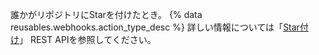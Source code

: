 誰かがリポジトリにStarを付けたとき。 {% data reusables.webhooks.action_type_desc %} 詳しい情報については「[Star付け](/rest/reference/activity#starring)」 REST APIを参照してください。

